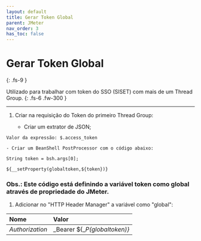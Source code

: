 ```yaml
---
layout: default
title: Gerar Token Global
parent: JMeter
nav_order: 3
has_toc: false
---
```


# Gerar Token Global
{: .fs-9 }

Utilizado para trabalhar com token do SSO (SISET) com mais de um Thread Group.
{: .fs-6 .fw-300 }

---

1. Criar na requisição do Token do primeiro Thread Group:

    - Criar um extrator de JSON;

```
Valor da expressão: $.access_token
```

    - Criar um BeanShell PostProcessor com o código abaixo:

```
String token = bsh.args[0];

${__setProperty(globaltoken,${token})}
```

### Obs.: Este código está definindo a variável token como global através de propriedade do JMeter.

1. Adicionar no "HTTP Header Manager" a variável como "global":

| Nome             | Valor                        |
|:-----------------|:-----------------------------|
| _Authorization_  | _Bearer ${__P(globaltoken)}_ |
